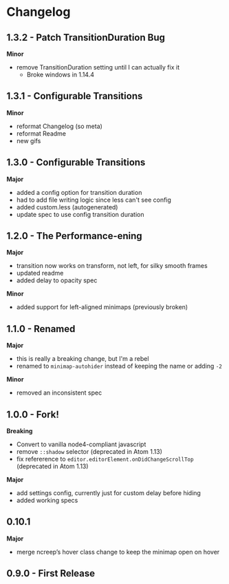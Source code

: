 # Changelog

## 1.3.2 - Patch TransitionDuration Bug

**Minor**

- remove TransitionDuration setting until I can actually fix it
  - Broke windows in 1.14.4

## 1.3.1 - Configurable Transitions

**Minor**

- reformat Changelog (so meta)
- reformat Readme
- new gifs

## 1.3.0 - Configurable Transitions

**Major**

- added a config option for transition duration
- had to add file writing logic since less can't see config
- added custom.less (autogenerated)
- update spec to use config transition duration

## 1.2.0 - The Performance-ening

**Major**

- transition now works on transform, not left, for silky smooth frames
- updated readme
- added delay to opacity spec

**Minor**

- added support for left-aligned minimaps (previously broken)

## 1.1.0 - Renamed

**Major**

- this is really a breaking change, but I'm a rebel
- renamed to `minimap-autohider` instead of keeping the name or adding `-2`

**Minor**

- removed an inconsistent spec

## 1.0.0 - Fork!

**Breaking**

- Convert to vanilla node4-compliant javascript
- remove `::shadow` selector (deprecated in Atom 1.13)
- fix refererence to `editor.editorElement.onDidChangeScrollTop` (deprecated in Atom 1.13)

**Major**

- add settings config, currently just for custom delay before hiding
- added working specs

## 0.10.1

**Major**

- merge ncreep’s hover class change to keep the minimap open on hover

## 0.9.0 - First Release
